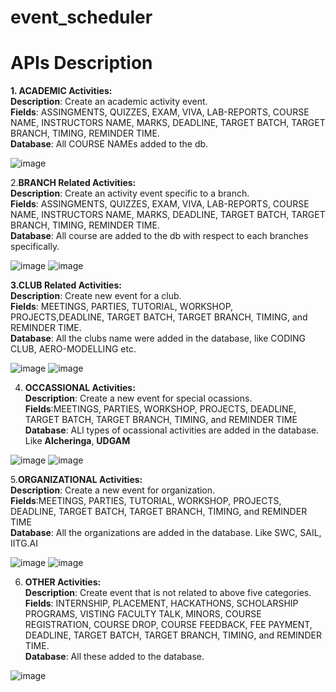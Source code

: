 # event_scheduler
# APIs Description




**1. ACADEMIC Activities:**\
**Description**: Create an academic activity event.\
**Fields**: ASSINGMENTS, QUIZZES, EXAM, VIVA, LAB-REPORTS, COURSE NAME, INSTRUCTORS NAME, MARKS, DEADLINE, TARGET BATCH, TARGET BRANCH, TIMING, REMINDER TIME.\
**Database**: All COURSE NAMEs added to the db.


![image](https://user-images.githubusercontent.com/84286157/130612621-7dd05c7f-2ead-4775-95a1-94893dd4c3d5.png)








 2.**BRANCH Related Activities:** \
 **Description**: Create an activity event specific to a branch.\
 **Fields**: ASSINGMENTS, QUIZZES, EXAM, VIVA, LAB-REPORTS, COURSE NAME, INSTRUCTORS NAME, MARKS, DEADLINE, TARGET BATCH, TARGET BRANCH, TIMING, REMINDER TIME.\
 **Database**: All course are added to the db with respect to each branches specifically.


 
![image](https://user-images.githubusercontent.com/84286157/130613733-386bb2d4-dbdb-4a2b-a53f-f1c46f60065d.png)
![image](https://user-images.githubusercontent.com/84286157/130617046-9816045c-d2b1-4d47-ac4a-ef9a69e9d3a9.png) 








 **3.CLUB Related Activities:**\
 **Description**: Create new event for a club.\
 **Fields**: MEETINGS, PARTIES, TUTORIAL, WORKSHOP, PROJECTS,DEADLINE, TARGET BATCH, TARGET BRANCH, TIMING, and REMINDER TIME.\
 **Database**: All the clubs name were added in the database, like CODING CLUB, AERO-MODELLING etc.
 

![image](https://user-images.githubusercontent.com/84286157/130614286-9f5f6285-ed3d-4768-bdac-d9ddffb772b5.png)
![image](https://user-images.githubusercontent.com/84286157/130614347-8f409e4a-d291-4734-8c0d-597722fc7da3.png)








4. **OCCASSIONAL Activities:** \
**Description**: Create a new event for special ocassions.\
**Fields**:MEETINGS, PARTIES, WORKSHOP, PROJECTS, DEADLINE, TARGET BATCH, TARGET BRANCH, TIMING, and REMINDER TIME\
**Database**: ALl types of ocassional activities are added in the database. Like **Alcheringa**, **UDGAM**


![image](https://user-images.githubusercontent.com/84286157/130615002-a74164f7-9244-4da2-a9ea-dcf4e1b2a84e.png)
![image](https://user-images.githubusercontent.com/84286157/130615088-9b974d13-87d7-4745-8d51-90cfdee2c5c0.png)










5.**ORGANIZATIONAL Activities:**\
**Description**:  Create a new event for organization.\
**Fields**:MEETINGS, PARTIES, TUTORIAL, WORKSHOP, PROJECTS, DEADLINE, TARGET BATCH, TARGET BRANCH, TIMING, and REMINDER TIME\
**Database**: All the organizations are added in the database. Like SWC, SAIL, IITG.AI


![image](https://user-images.githubusercontent.com/84286157/130615591-cca02da9-7f9c-4bd4-9f33-ee2762f5df55.png)
![image](https://user-images.githubusercontent.com/84286157/130615631-ebe65b87-6cf9-4ee6-aeb3-7fc22c8089d6.png)








 6. **OTHER Activities:**\
 **Description**: Create event that is not related to above five categories.\
 **Fields**: INTERNSHIP, PLACEMENT, HACKATHONS, SCHOLARSHIP PROGRAMS, VISTING FACULTY TALK, MINORS, COURSE REGISTRATION, COURSE DROP, COURSE FEEDBACK, FEE PAYMENT,  DEADLINE,                  TARGET BATCH, TARGET BRANCH, TIMING, and REMINDER TIME.\
 **Database**: All these added to the database.


![image](https://user-images.githubusercontent.com/84286157/130616595-2ec52ae4-0aa2-4650-ac5b-db5e8f3abd55.png)


